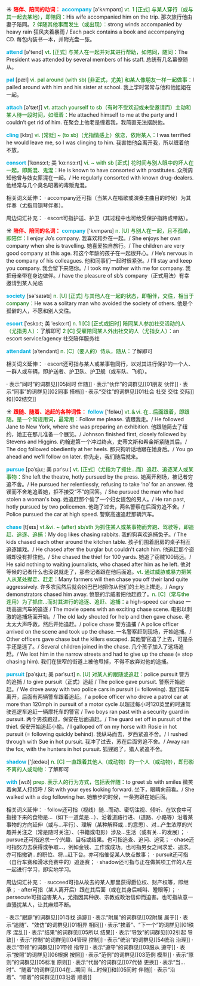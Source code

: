 ☀ <font color="red">**陪伴、陪同的动词：**</font>
<font color="sky blue">**accompany**</font> [ə'kʌmpənɪ] 
<font color="rgb(227, 108, 9)">vt. 1 [正式] 与某人穿行（或与其一起去某地），即陪同：</font>His wife accompanied him on the trip. 那次旅行他由妻子陪同。<font color="rgb(227, 108, 9)">2 伴随其他事而发生（或出现）：</font>strong winds accompanied by heavy rain 狂风夹着暴雨 / Each pack contains a book and accompanying CD. 每包内装书一本，并附光盘一张。

<font color="sky blue">**attend**</font> [ə'tend] 
<font color="rgb(227, 108, 9)">vt. [正式] 与某人在一起并对其进行帮助，如陪同，随同：</font>The President was attended by several members of his staff. 总统有几名幕僚随从。
           
<font color="sky blue">**pal**</font> [pæl]
<font color="rgb(227, 108, 9)">vi. pal around (with sb) [非正式，尤美] 和某人像朋友一样一起做事：</font>I palled around with him and his sister at school. 我上学时常常与他和他姐姐在一起。

<font color="sky blue">**attach**</font> [ə'tætʃ] 
<font color="rgb(227, 108, 9)">vt. attach yourself to sb（有时不受欢迎或未受邀请而）主动和某人待一段时间，如缠着：</font>He attached himself to me at the party and I couldn’t get rid of him. 在聚会上他老是缠着我，我简直无法摆脱他。
                      
<font color="sky blue">**cling**</font> [klɪŋ]
<font color="rgb(227, 108, 9)">vi. [常贬] ~ (to sb)（尤指情感上）依恋，依附某人：</font>I was terrified he would leave me, so I was clinging to him. 我害怕他会离开我，所以缠着他不放。

<font color="sky blue">**consort**</font> [ˈkɒnsɔ:t; 美 ˈkɑ:nsɔ:rt]
<font color="rgb(227, 108, 9)">vi. ~ with sb [正式] 花时间与别人眼中的坏人在一起，即厮混、鬼混：</font>He is known to have consorted with prostitutes. 众所周知他曾与妓女厮混在一起。/ He regularly consorted with known drug-dealers. 他经常与几个臭名昭著的毒贩鬼混。

相关词义延伸：
· accompany还可指（当某人在唱歌或演奏主曲目的时候）为其伴奏（尤指用钢琴伴奏）。

周边词汇补充：
· escort可指护送、护卫（其过程中也可给受保护指路或带路）。

☀ <font color="red">**陪伴、陪同的名词：**</font>
<font color="sky blue">**company**</font> ['kʌmpənɪ] 
<font color="rgb(227, 108, 9)">n. [U] 与别人在一起，且不孤单，即陪伴：</font>I enjoy Jo’s company. 我喜欢和乔在一起。/ She enjoys her own company when she is travelling. 她喜爱独自旅行。/ The children are very good company at this age. 和这个年龄的孩子在一起很开心。/ He’s nervous in the company of his colleagues. 他和同事们一起时很紧张。/ I’ll stay and keep you company. 我会留下来陪你。/ I took my mother with me for company. 我把母亲带在身边做伴。/ have the pleasure of sb’s company（正式用法）有幸邀请到某人光临

<font color="sky blue">**society**</font> [sə'saɪətɪ] 
<font color="rgb(227, 108, 9)">n. [U] [正式] 与其他人在一起的状态，即相伴，交往，相当于company：</font>He was a solitary man who avoided the society of others. 他是个孤僻的人，不愿和别人交往。
           
<font color="sky blue">**escort**</font> [ˈeskɔ:t; 美 ˈeskɔ:rt]
<font color="rgb(227, 108, 9)">n. 1 [C] [正式或旧时] 陪同某人参加社交活动的人（尤指男人）：</font>了解即可 <font color="rgb(227, 108, 9)">2 [C] 受雇陪同某人外出社交的人（尤指女人）：</font>an escort service/agency 社交陪伴服务社
           
<font color="sky blue">**attendant**</font> [əˈtendənt]
<font color="rgb(227, 108, 9)">n. [C]（要人的）侍从，随从：</font>了解即可

相关词义延伸：
· escort还可指与某人或某事物同行，以对其进行保护的一个人、一群人或车辆，即护送者、护卫队、护卫舰（或车队、飞机）。

· 表示“同时”的词群见[[05同时 伴随]]
· 表示“伙伴”的词群见[[01朋友 伙伴]]
· 表示“同事”的词群见[[02同事 搭档]]
· 表示“交往”的词群见[[01社会 社交 交往 交际]]和[[02结交]]

☀ <font color="red">**跟随、随着、追赶的各种词性：**</font>
<font color="sky blue">**follow**</font> ['fɒləʊ] 
<font color="rgb(227, 108, 9)">vt.＆vi. 在…后面跟着，即跟随。是一个常规用词，最常用：</font>Follow me please. 请跟我走。/ He followed Jane to New York, where she was preparing an exhibition. 他跟随简去了纽约，她正在那儿准备一个展览。/ Johnson finished first, closely followed by Stevens and Higgins. 约翰逊第一个冲过终点，史蒂文斯和希金斯紧随其后。/ The dog followed obediently at her heels. 那只狗听话地跟在她身后。/ You go ahead and we’ll follow on later. 你先走，我们随后就来。
           
<font color="sky blue">**pursue**</font> [pəˈsju:; 美 pərˈsu:]
<font color="rgb(227, 108, 9)">vt. [正式]（尤指为了抓住…而）追赶、追逐某人或某事物：</font>She left the theatre, hotly pursued by the press. 她离开剧场，被记者穷追不舍。/ He pursued her relentlessly, refusing to take ‘no’ for an answer. 他锲而不舍地追着她，拒不接受“不”的回答。/ She pursued the man who had stolen a woman's bag. 她追赶那个偷了一个妇女提包的男人。/ He ran past, hotly pursued by two policemen. 他跑了过去，两名警察在后面穷追不舍。/ Police pursued the car at high speed. 警察高速追赶那辆汽车。
           
<font color="sky blue">**chase**</font> [tʃeɪs]
<font color="rgb(227, 108, 9)">vt.&vi. ~ (after) sb/sth 为抓住某人或某事物而奔跑、驾驶等，即追赶、追逐、追捕：</font>My dog likes chasing rabbits. 我的狗喜欢追捕兔子。/ The kids chased each other around the kitchen table. 孩子们围着厨房的桌子相互追逐嬉戏。/ He chased after the burglar but couldn't catch him. 他追赶那个盗贼却没有抓住他。/ She chased the thief for 100 yards. 她追了窃贼100码远。/ He said nothing to waiting journalists, who chased after him as he left. 他对等候的记者什么也没说就走了，那些记者跟在他后面追。<font color="rgb(227, 108, 9)">vt. 通过威胁或暴力把某人从某处撵走、赶走：</font>Many farmers will then chase you off their land quite aggressively. 许多农民然后就会凶巴巴地把你从他们的土地上撵走。/ Angry demonstrators chased him away. 愤怒的示威者把他赶跑了。<font color="rgb(227, 108, 9)">n. [C]（常与the连用）为了抓住…而对其进行的追逐、追赶、追捕：</font>a high-speed car chase 一场高速汽车的追逐 / The movie opens with an exciting chase scene. 电影以刺激的追捕场面开始。/ The old lady shouted for help and then gave chase. 老太太大声呼救，然后开始追赶。/ police chase 警方追捕 / A police officer arrived on the scene and took up the chase. 一名警察赶到现场，开始追捕。/ Other officers gave chase but the killers escaped. 其他警官追了上去，可是杀手还是逃了。/ Several children joined in the chase. 几个孩子加入了这场追赶。/ We lost him in the narrow streets and had to give up the chase (= stop chasing him). 我们在狭窄的街道上被他甩掉，不得不放弃对他的追捕。
           
<font color="sky blue">**pursuit**</font> [pəˈsju:t; 美 pərˈsu:t]
<font color="rgb(227, 108, 9)">n. [U] 对某人的跟随或追赶：</font>police pursuit 警方的追捕 / to give pursuit（正式）追赶 / The police gave pursuit. 警察开始追赶。/ We drove away with two police cars in pursuit (= following). 我们驾车离开，后面有两辆警车跟着追赶。/ a police officer who drove a patrol car at more than 120mph in pursuit of a motor cycle 以超过每小时120英里的时速驾驶巡逻车追赶一辆摩托车的警官 / Two boys ran past with a security guard in pursuit. 两个男孩跑过，保安在后面追赶。/ The guard set off in pursuit of the thief. 保安开始追赶小偷。/ I galloped off on my horse with Rosie in hot pursuit (= following quickly behind). 我纵马而去，罗西紧追不舍。/ I rushed through with Sue in hot pursuit. 我冲了过去，苏在后面穷追不舍。/ Away ran the fox, with the hunters in hot pursuit. 狐狸跑了，猎人紧追不舍。

<font color="sky blue">**shadow**</font> ['ʃædəʊ] 
<font color="rgb(227, 108, 9)">n. [C] 一直跟着其他人（或动物）的一个人（或动物），即形影不离的人或动物：</font>了解即可

<font color="sky blue">**with**</font> [wɪð] 
<font color="rgb(227, 108, 9)">prep. 表示人的行为方式，包括表伴随：</font>to greet sb with smiles 微笑着向某人打招呼 / Sit with your eyes looking forward. 坐下，眼睛向前看。/ She walked with a dog following her. 她散步的时候，一条狗跟在她后面。

相关词义延伸：
· follow还可指（视线）随…而动、密切注视、倾听、在饮食中可指接下来的食物是…（如下一道菜是…）、沿着道路行进、（道路、小路等）沿着某事物的方向延伸（或与…平行）、理解（某种解释或…的意思）、对…产生浓厚的兴趣并关注之（常是随时关注）、（书籍或电影）涉及…生活（或有关…的发展）；
· pursue还可指追求一个兴趣、目标或结果。也可指追查、追问、追究；
· chase还可指努力去获得或争取…，例如金钱、工作或成功。也可指男女之间求爱、追求。亦可指撤销…的职位、将…赶下台。亦可指催促某人快点做事；
· pursuit还可指（自行车赛和滑冰竞赛中的）追逐赛；
· shadow还可指与正在做某项工作的人在一起进行学习，即实地学习。

周边词汇补充：
· succeed可指从故去的某人那里获得爵位权、财产权等，即继承；
· after可指（某人离开后）跟在其后面（或在其身后喊叫、瞪眼等）；
· persecute可指迫害某人，尤指因其种族、宗教或政治信仰而迫害。也可指故意一直骚扰某人，让其麻烦不断。

· 表示”跟踪”的词群见[[01寻找 追踪]]
· 表示“附属”的词群见[[02附属 属于]]
· 表示“追随”、“效仿”的词群见[[01相异 相同]]
· 表示“挨着”、“下一个”的词群见[[01秩序 混乱]]
· 表示“结果”的词群见[[05所以 结果]]
· 表示“导致”的词群见[[02引起 导致]]
· 表示“控制”的词群见[[04管理 控制]]
· 表示“统治”的词群见[[54统治 治理]]
· 表示“带领”的词群见[[01带领 指导]]
· 表示“遵守”的词群见[[03服从 遵守]]
· 表示“按照”的词群见[[06根据 按照]]
· 表示“范例”的词群见[[03范例 模型]]
· 表示“原则”的词群见[[05标准 原则]]
· 表示“代替”的词群见[[07代替 更换]]
· 表示“当…时”、“随着”的词群见[[04在…期间 当…时候]]和[[05同时 伴随]]
· 表示“沿着”、“顺着”的词群见[[03沿着 顺着]]
